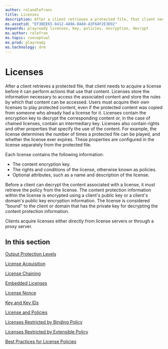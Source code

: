 ```yaml
---
author: rolandlefranc
title: Licenses
description: After a client retrieves a protected file, that client needs to acquire a license before it can perform actions that use that content.
ms.assetid: "EF3BEE65-8412-4A9A-8AA9-A3F6AF2E3D92"
keywords: playready licenses, key, policies, encryption, decrypt
ms.author: rolefran
ms.topic: conceptual
ms.prod: playready
ms.technology: drm
---
```



# Licenses

After a client retrieves a protected file, that client needs to acquire a license before it can perform actions that use that content. Licenses store the information necessary to access the associated content and store the rules by which that content can be accessed. Users must acquire their own licenses to play protected content, even if the protected content was copied from someone who already had a license for it. Licenses contain the encryption key to decrypt the corresponding content or, in the case of chained licenses, contain an intermediary key. Licenses also contain rights and other properties that specify the use of the content. For example, the license determines the number of times a protected file can be played, and whether the license ever expires. These properties are configured in the license separately from the protected file.

Each license contains the following information:

   *  The content encryption key.
   *  The rights and conditions of the license, otherwise known as policies.
   *  Optional attributes, such as a name and description of the license.

Before a client can decrypt the content associated with a license, it must retrieve the policy from the license. The content protection information within the license is encrypted using a client's public key or a client's domain's public key encryption information. The license is considered "bound" to the client or domain that has the private key for decrypting the content protection information.

Clients acquire licenses either directly from license servers or through a proxy server.

## In this section

[Output Protection Levels](output-protection-levels.md)

[License Acquisition](license-acquisition.md)

[License Chaining](license-chaining.md)

[Embedded Licenses](embedded-licenses.md)

[License Nonce](license-nonce.md)

[Key and Key IDs](key-and-key-ids-kids.md)

[License and Policies](license-and-policies.md)

[Licenses Restricted by Binding Policy](licenses-restricted-by-binding-policy.md)

[Licenses Restricted by Extensible Policy](licenses-restricted-by-extensible-policy.md)

[Best Practices for License Policies](policies-best-practices.md)

